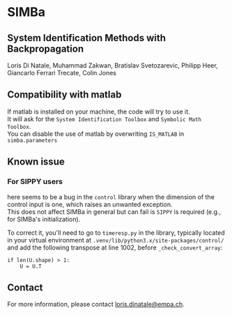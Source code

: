 # SIMBa
## System Identification Methods with Backpropagation

Loris Di Natale, Muhammad Zakwan, Bratislav Svetozarevic, Philipp Heer, Giancarlo Ferrari Trecate, Colin Jones

## Compatibility with matlab
If matlab is installed on your machine, the code will try to use it.  
It will ask for the `System Identification Toolbox` and `Symbolic Math Toolbox`.  
You can disable the use of matlab by overwriting `IS_MATLAB` in `simba.parameters`

## Known issue
### For SIPPY users
here seems to be a bug in the `control` library when the dimension of the control input is one, which raises an unwanted exception.  
This does not affect SIMBa in general but can fail is `SIPPY` is required (e.g., for SIMBa's initialization).

To correct it, you'll need to go to `timeresp.py` in the library, typically located in your virtual environment at `.venv/lib/python3.x/site-packages/control/` and add the following transpose at line 1002, before `_check_convert_array`:

    if len(U.shape) > 1:
        U = U.T

## Contact

For more information, please contact loris.dinatale@empa.ch.